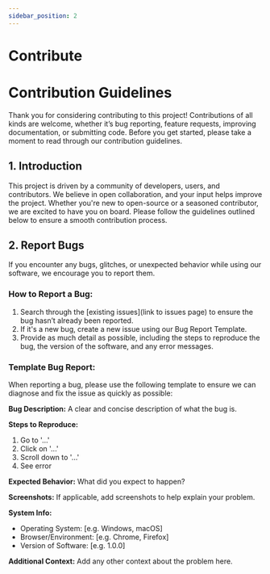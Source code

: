 ```yaml
---
sidebar_position: 2
---
```


# Contribute

# Contribution Guidelines

Thank you for considering contributing to this project! Contributions of all kinds are welcome, whether it’s bug reporting, feature requests, improving documentation, or submitting code. Before you get started, please take a moment to read through our contribution guidelines.

## 1. Introduction

This project is driven by a community of developers, users, and contributors. We believe in open collaboration, and your input helps improve the project. Whether you're new to open-source or a seasoned contributor, we are excited to have you on board. Please follow the guidelines outlined below to ensure a smooth contribution process.

## 2. Report Bugs

If you encounter any bugs, glitches, or unexpected behavior while using our software, we encourage you to report them.

### How to Report a Bug:

1. Search through the [existing issues](link to issues page) to ensure the bug hasn’t already been reported.
2. If it's a new bug, create a new issue using our Bug Report Template.
3. Provide as much detail as possible, including the steps to reproduce the bug, the version of the software, and any error messages.

### Template Bug Report:

When reporting a bug, please use the following template to ensure we can diagnose and fix the issue as quickly as possible:

**Bug Description:** A clear and concise description of what the bug is.

**Steps to Reproduce:**

1. Go to '...'
2. Click on '...'
3. Scroll down to '...'
4. See error

**Expected Behavior:** What did you expect to happen?

**Screenshots:** If applicable, add screenshots to help explain your problem.

**System Info:**

- Operating System: [e.g. Windows, macOS]
- Browser/Environment: [e.g. Chrome, Firefox]
- Version of Software: [e.g. 1.0.0]

**Additional Context:** Add any other context about the problem here.
